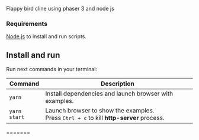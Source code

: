 Flappy bird cline using phaser 3 and node js

### Requirements

[Node.js](https://nodejs.org) to install and run scripts.

## Install and run

Run next commands in your terminal:

| Command | Description |
|---------|-------------|
| `yarn` | Install dependencies and launch browser with examples.|
| `yarn start` | Launch browser to show the examples. <br> Press `Ctrl + c` to kill **http-server** process. |
=======
